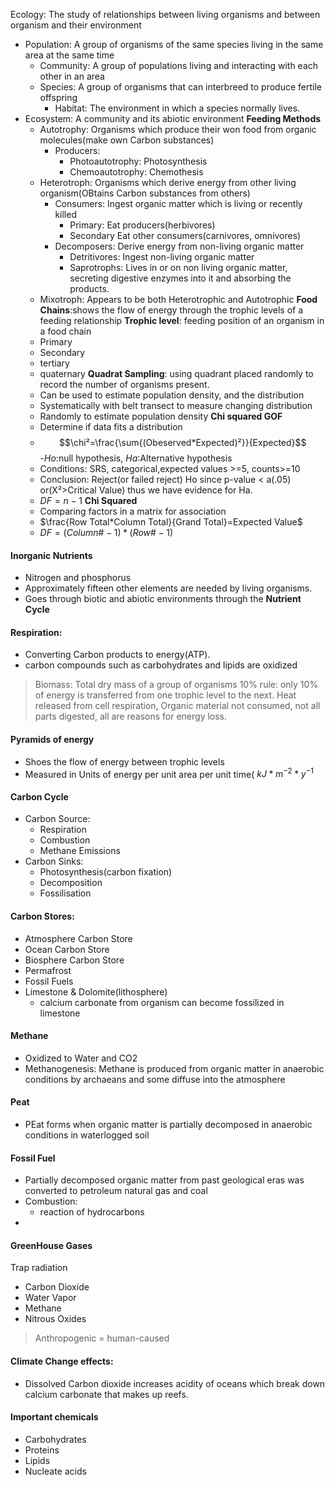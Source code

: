 Ecology: The study of relationships between living organisms and between organism and their environment
 - Population: A group of organisms of the  same species living in the same area at the same time
	 - Community: A group of populations living and interacting with each other in an area
	 - Species: A group of organisms that can interbreed to produce fertile offspring
		 - Habitat: The environment in which a species normally lives.
- Ecosystem:  A community and its abiotic environment
**Feeding Methods**
	- Autotrophy: Organisms which produce their won food from organic molecules(make own Carbon substances)
		- Producers:
			- Photoautotrophy: Photosynthesis
			- Chemoautotrophy: Chemothesis
	- Heterotroph: Organisms which derive energy from other living organism(OBtains Carbon substances from others)
		- Consumers: Ingest organic matter which is living or recently killed
			- Primary: Eat producers(herbivores)
			- Secondary Eat other consumers(carnivores, omnivores)
		- Decomposers: Derive energy from non-living organic matter
			- Detritivores: Ingest non-living organic matter
			- Saprotrophs: Lives in or on non living organic matter, secreting digestive enzymes into it and absorbing the products.
	- Mixotroph: Appears to be both Heterotrophic and Autotrophic
**Food Chains**:shows the flow of energy through the trophic levels of a feeding relationship
**Trophic level**: feeding position of an organism in a food chain
	- Primary
	- Secondary
	- tertiary
	- quaternary
**Quadrat Sampling**: using quadrant placed randomly to record the number of organisms present.
	- Can be used to estimate population density, and the distribution
	- Systematically with belt transect to measure changing distribution
	- Randomly to estimate population density
**Chi squared GOF**
	- Determine if data fits a distribution
	- $$\chi²=\frac{\sum{(Obeserved*Expected)²}}{Expected}$$
	-*Ho*:null hypothesis, *Ha*:Alternative hypothesis
	- Conditions: SRS, categorical,expected values >=5, counts>=10
	- Conclusion: Reject(or failed reject) Ho since p-value < a(.05) or(X²>Critical Value) thus we have evidence for Ha. 
	- $DF = n-1$
**Chi Squared**
	- Comparing factors in a matrix for association
	- $\frac{Row Total*Column Total}{Grand Total}=Expected Value$
	- $DF=(Column\#-1)*(Row\# -1)$
#### Inorganic Nutrients
 - Nitrogen and phosphorus
 - Approximately fifteen other elements are needed by living organisms.
 - Goes through biotic and abiotic environments through the **Nutrient Cycle**
 #### Respiration: 
 - Converting Carbon products to energy(ATP).
 - carbon compounds such as carbohydrates and lipids are oxidized
> Biomass: Total dry mass of a group of organisms
> 10% rule: only 10% of energy is transferred from one trophic level to the next. Heat released from cell respiration, Organic material not consumed, not all parts digested, all are reasons for energy loss.

#### Pyramids of energy
 - Shoes the flow of energy between trophic levels
 - Measured in Units of energy per unit area per unit time( $kJ*m^{-2} * y^{-1}$

#### Carbon Cycle
 - Carbon Source:
	 - Respiration
	 - Combustion
	 - Methane Emissions
 - Carbon Sinks:
	 - Photosynthesis(carbon fixation)
	 - Decomposition
	 - Fossilisation
#### Carbon Stores:
 - Atmosphere Carbon Store
 - Ocean Carbon Store
 - Biosphere Carbon Store
 - Permafrost
 - Fossil Fuels
 - Limestone & Dolomite(lithosphere)
	 - calcium carbonate from organism can become fossilized in limestone
#### Methane
 - Oxidized to Water and CO2
 - Methanogenesis: Methane is produced from organic matter in anaerobic conditions by archaeans and some diffuse into the atmosphere

#### Peat
 - PEat forms when organic matter is partially decomposed in anaerobic conditions in waterlogged soil
#### Fossil Fuel
 - Partially decomposed organic matter from past geological eras was converted to petroleum natural gas and coal
 - Combustion:
	 - reaction of hydrocarbons
 - 
#### GreenHouse Gases
Trap radiation
 - Carbon Dioxide
 - Water Vapor
 - Methane
 - Nitrous Oxides

> Anthropogenic = human-caused

#### Climate Change effects:
 - Dissolved Carbon dioxide increases acidity of oceans which break down calcium carbonate that makes up reefs.

#### Important chemicals
 - Carbohydrates
 - Proteins 
 - Lipids
 - Nucleate acids

<!--stackedit_data:
eyJoaXN0b3J5IjpbLTkyODQ0NjMyMCwxMDI4OTQzNDc2LC0xNj
Q1OTQ5NDEzLC0xMDE2NjA0NjA5LDEyNjY3ODM1NjYsMTQ1Njg4
MDM3NiwyMTM0NTIxODM2LC0xNTcxMjg4MjAyLDQ4MTcxMTU0NC
wtMTc3OTA0OTc2NCw0NDU4NDYxMDgsLTIwMzc2NDI2NzEsMTEz
Mjc0ODgwOSwzNzQxMDI1MjEsLTc0ODg5NjM3OCw5Nzg1NDM3Ni
wtMTMxMzc5Mjg4NCwxODY4NTI4OTgsLTEyMjM1NTM1MTIsLTEx
NjEwOTQzNDJdfQ==
-->